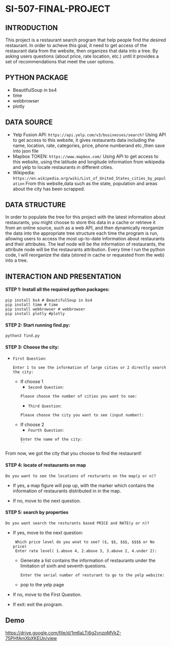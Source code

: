 # SI-507-FINAL-PROJECT


## INTRODUCTION
This project is a restaurant search program that help people find the desired restaurant. In order to acheve this goal, it need to get access of the restaurant data from the website, then organizes that data into a tree. By asking users questions (about price, rate location, etc.) until it provides a set of recommendations that meet the user options.


## PYTHON PACKAGE
- BeautifulSoup in bs4 
- time
- webbrowser
- plotly

## DATA SOURCE
- Yelp Fusion API: `https://api.yelp.com/v3/businesses/search?`
Using API to get access to this website, it gives restaurants data including the name, location, rate, categories, price, phone numberand etc.,then save into json file
- Mapbox TOKEN: `https://www.mapbox.com/`
Using API to get access to this website, using the latitude and longitude information from wikipedia and yelp to locate restaurants in different cities.
- Wikipedia: `https://en.wikipedia.org/wiki/List_of_United_States_cities_by_population`
From this website,data such as the state, population and areas about the city has been scrapped.


## DATA STRUCTURE
In order to populate the tree for this project with the latest information about restaurants, you might choose to store this data in a cache or retrieve it from an online source, such as a web API, and then dynamically reorganize the data into the appropriate tree structure each time the program is run, allowing users to access the most up-to-date information about restaurants and their attributes. The leaf node will be the information of restaurants, the attribute node will be the restaurants attribution. Every time I run the python code, I will reorganize the data (stored in cache or requested from the web) into a tree.


## INTERACTION AND PRESENTATION

#### STEP 1: Install all the required python packages:
```
pip install bs4 # BeautifulSoup in bs4 
pip install time # time
pip install webbrowser # webbrowser
pip install plotly #plotly
```

#### STEP 2: Start running find.py:
```
python3 find.py
```

#### STEP 3: Choose the city:
- `First Question`:
    ```
    Enter 1 to see the information of large cities or 2 directly search the city:
    ```
    - If choose 1
        - `Second Question`: 
        ```
        Please choose the number of cities you want to see:
        ```
        - `Third Question`: 
        ```
        Please choose the city you want to see (input number):
        ```
    - If choose 2
        - `Fourth Question`: 
        ```
        Enter the name of the city:
        ``
 From now, we got the city that you choose to find the restaurant!
 
 #### STEP 4: locate of restaurants on map
```
Do you want to see the locations of resturants on the map(y or n)?
```
- If yes, a map figure will pop up, with the marker which contains the information of restaurants distributed in in the map.

- If no, move to the next question.
            
 #### STEP 5: search by properties            
 ```
 Do you want search the resturants based PRICE and RATE(y or n)?
 ```
- If yes, move to the next question:
  ```
   Which price level do you wnat to see? ($, $$, $$$, $$$$ or No price) 
   Enter rate level( 1.above 4, 2.above 3, 3.above 2, 4.under 2):
   ```

    - Generate a list contains the information of restaurants under the limitation of sixth and seventh questions.
      
      ```Enter the serial number of resturant to go to the yelp website:```
      
    - pop to the yelp page

- If no, move to the First Question.

- If exit: exit the program.
    
 ## Demo
https://drive.google.com/file/d/1m6aLTi6g2vnzpMVkZ-75PHfAmXbXKEUn/view
